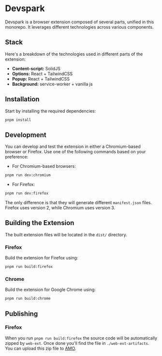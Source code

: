 # Devspark

Devspark is a browser extension composed of several parts, unified in this monorepo. It leverages different technologies across various components.

## Stack

Here's a breakdown of the technologies used in different parts of the extension:

- **Content-script:** SolidJS
- **Options:** React + TailwindCSS
- **Popup:** React + TailwindCSS
- **Background:** service-worker + vanilla js

## Installation

Start by installing the required dependencies:

```bash
pnpm install
```

## Development

You can develop and test the extension in either a Chromium-based browser or Firefox. Use one of the following commands based on your preference:

- For Chromium-based browsers:

```bash
pnpm run dev:chromium
```

- For Firefox:

```bash
pnpm run dev:firefox
```

The only difference is that they will generate different `manifest.json` files. Firefox uses version 2, while Chromium uses version 3.

## Building the Extension

The built extension files will be located in the `dist/` directory.

### Firefox

Build the extension for Firefox using:

```bash
pnpm run build:firefox
```

### Chrome

Build the extension for Google Chrome using:

```bash
pnpm run build:chrome
```

## Publishing

### Firefox

When you run `pnpm run build:firefox` the source code will be automatically zipped by `web-ext`. 
Once done you'll find the file in `./web-ext-artifacts`. 
You can upload this zip file to [AMO](https://addons.mozilla.org).
